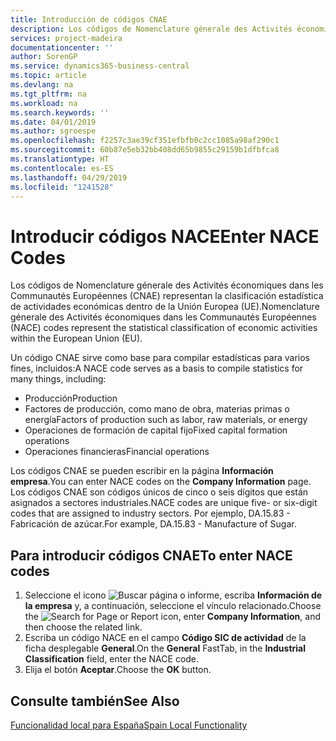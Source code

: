 ```yaml
---
title: Introducción de códigos CNAE
description: Los códigos de Nomenclature génerale des Activités économiques dans les Communautés Européennes (CNAE) representan la clasificación estadística de actividades económicas dentro de la Unión Europea (UE).
services: project-madeira
documentationcenter: ''
author: SorenGP
ms.service: dynamics365-business-central
ms.topic: article
ms.devlang: na
ms.tgt_pltfrm: na
ms.workload: na
ms.search.keywords: ''
ms.date: 04/01/2019
ms.author: sgroespe
ms.openlocfilehash: f2257c3ae39cf351efbfb0c2cc1085a98af290c1
ms.sourcegitcommit: 60b87e5eb32bb408dd65b9855c29159b1dfbfca8
ms.translationtype: HT
ms.contentlocale: es-ES
ms.lasthandoff: 04/29/2019
ms.locfileid: "1241528"
---
```

# <a name="enter-nace-codes"></a><span data-ttu-id="5929b-103">Introducir códigos NACE</span><span class="sxs-lookup"><span data-stu-id="5929b-103">Enter NACE Codes</span></span>
<span data-ttu-id="5929b-104">Los códigos de Nomenclature génerale des Activités économiques dans les Communautés Européennes (CNAE) representan la clasificación estadística de actividades económicas dentro de la Unión Europea (UE).</span><span class="sxs-lookup"><span data-stu-id="5929b-104">Nomenclature génerale des Activités économiques dans les Communautés Européennes (NACE) codes represent the statistical classification of economic activities within the European Union (EU).</span></span>  

<span data-ttu-id="5929b-105">Un código CNAE sirve como base para compilar estadísticas para varios fines, incluidos:</span><span class="sxs-lookup"><span data-stu-id="5929b-105">A NACE code serves as a basis to compile statistics for many things, including:</span></span>  

- <span data-ttu-id="5929b-106">Producción</span><span class="sxs-lookup"><span data-stu-id="5929b-106">Production</span></span>  
- <span data-ttu-id="5929b-107">Factores de producción, como mano de obra, materias primas o energía</span><span class="sxs-lookup"><span data-stu-id="5929b-107">Factors of production such as labor, raw materials, or energy</span></span>  
- <span data-ttu-id="5929b-108">Operaciones de formación de capital fijo</span><span class="sxs-lookup"><span data-stu-id="5929b-108">Fixed capital formation operations</span></span>  
- <span data-ttu-id="5929b-109">Operaciones financieras</span><span class="sxs-lookup"><span data-stu-id="5929b-109">Financial operations</span></span>  

<span data-ttu-id="5929b-110">Los códigos CNAE se pueden escribir en la página **Información empresa**.</span><span class="sxs-lookup"><span data-stu-id="5929b-110">You can enter NACE codes on the **Company Information** page.</span></span> <span data-ttu-id="5929b-111">Los códigos CNAE son códigos únicos de cinco o seis dígitos que están asignados a sectores industriales.</span><span class="sxs-lookup"><span data-stu-id="5929b-111">NACE codes are unique five- or six-digit codes that are assigned to industry sectors.</span></span> <span data-ttu-id="5929b-112">Por ejemplo, DA.15.83 - Fabricación de azúcar.</span><span class="sxs-lookup"><span data-stu-id="5929b-112">For example, DA.15.83 - Manufacture of Sugar.</span></span>  

## <a name="to-enter-nace-codes"></a><span data-ttu-id="5929b-113">Para introducir códigos CNAE</span><span class="sxs-lookup"><span data-stu-id="5929b-113">To enter NACE codes</span></span>  

1.  <span data-ttu-id="5929b-114">Seleccione el icono ![Buscar página o informe](../../media/ui-search/search_small.png "icono Buscar página o informe"), escriba **Información de la empresa** y, a continuación, seleccione el vínculo relacionado.</span><span class="sxs-lookup"><span data-stu-id="5929b-114">Choose the ![Search for Page or Report](../../media/ui-search/search_small.png "Search for Page or Report icon") icon, enter **Company Information**, and then choose the related link.</span></span>  
2.  <span data-ttu-id="5929b-115">Escriba un código NACE en el campo **Código SIC de actividad** de la ficha desplegable **General**.</span><span class="sxs-lookup"><span data-stu-id="5929b-115">On the **General** FastTab, in the **Industrial Classification** field, enter the NACE code.</span></span>  
3.  <span data-ttu-id="5929b-116">Elija el botón **Aceptar**.</span><span class="sxs-lookup"><span data-stu-id="5929b-116">Choose the **OK** button.</span></span>  

## <a name="see-also"></a><span data-ttu-id="5929b-117">Consulte también</span><span class="sxs-lookup"><span data-stu-id="5929b-117">See Also</span></span>  
 [<span data-ttu-id="5929b-118">Funcionalidad local para España</span><span class="sxs-lookup"><span data-stu-id="5929b-118">Spain Local Functionality</span></span>](spain-local-functionality.md)
